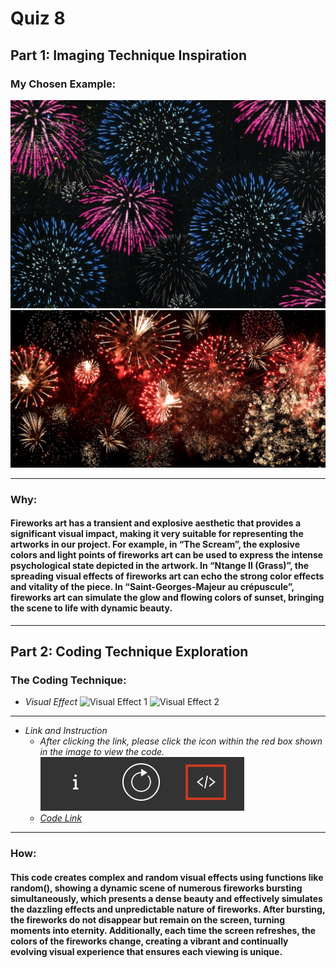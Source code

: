 # Quiz 8
## Part 1: Imaging Technique Inspiration
### My Chosen Example:
![Firework Image 1](readmeImages/fireworks1.jpg)
![Firework Image 2](readmeImages/fireworks2.jpg)
***
### Why:
#### Fireworks art has a transient and explosive aesthetic that provides a significant visual impact, making it very suitable for representing the artworks in our project. For example, in “The Scream”, the explosive colors and light points of fireworks art can be used to express the intense psychological state depicted in the artwork. In “Ntange II (Grass)”, the spreading visual effects of fireworks art can echo the strong color effects and vitality of the piece. In “Saint-Georges-Majeur au crépuscule”, fireworks art can simulate the glow and flowing colors of sunset, bringing the scene to life with dynamic beauty.
***
## Part 2: Coding Technique Exploration
### The Coding Technique:
- *Visual Effect*
![Visual Effect 1](readmeImages/visual_effect1.png)
![Visual Effect 2](readmeImages/visual_effect2.png)
***
- *Link and Instruction*
   - *After clicking the link, please click the icon within the red box shown in the image to view the code.*
![instruction](readmeImages/instruction.png)
   - *[Code Link](https://openprocessing.org/sketch/1709770)*
***
### How:
#### This code creates complex and random visual effects using functions like random(), showing a dynamic scene of numerous fireworks bursting simultaneously, which presents a dense beauty and effectively simulates the dazzling effects and unpredictable nature of fireworks. After bursting, the fireworks do not disappear but remain on the screen, turning moments into eternity. Additionally, each time the screen refreshes, the colors of the fireworks change, creating a vibrant and continually evolving visual experience that ensures each viewing is unique.